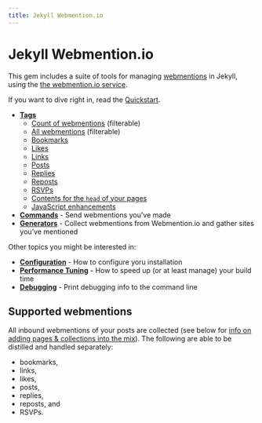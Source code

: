 ```yaml
---
title: Jekyll Webmention.io
---
```


# Jekyll Webmention.io

This gem includes a suite of tools for managing [webmentions](https://indieweb.org/Webmention) in Jekyll, using the [the webmention.io service](https://webmention.io).

If you want to dive right in, read the [Quickstart](/jekyll-webmention_io/quickstart).

* **[Tags](/jekyll-webmention_io/tags/)**
  * [Count of webmentions](/jekyll-webmention_io/tags/webmention_count) (filterable)
  * [All webmentions](/jekyll-webmention_io/tags/webmentions) (filterable)
  * [Bookmarks](/jekyll-webmention_io/tags/webmention_bookmarks)
  * [Likes](/jekyll-webmention_io/tags/webmention_likes)
  * [Links](/jekyll-webmention_io/tags/webmention_links)
  * [Posts](/jekyll-webmention_io/tags/webmention_posts)
  * [Replies](/jekyll-webmention_io/tags/webmention_replies)
  * [Reposts](/jekyll-webmention_io/tags/webmention_reposts)
  * [RSVPs](/jekyll-webmention_io/tags/webmention_rsvps)
  * [Contents for the `head` of your pages](/jekyll-webmention_io/tags/webmentions_head)
  * [JavaScript enhancements](/jekyll-webmention_io/tags/webmentions_js)
* **[Commands](/jekyll-webmention_io/commands)** - Send webmentions you’ve made
* **[Generators](/jekyll-webmention_io/generators)** - Collect webmentions from Webmention.io and gather sites you’ve mentioned

Other topics you might be interested in:

* **[Configuration](/jekyll-webmention_io/configuration)** - How to configure yoru installation
* **[Performance Tuning](/jekyll-webmention_io/performance-tuning)** - How to speed up (or at least manage) your build time
* **[Debugging](/jekyll-webmention_io/debugging)** - Print debugging info to the command line

## Supported webmentions

All inbound webmentions of your posts are collected (see below for [info on adding pages & collections into the mix](/jekyll-webmention_io/configuration#whats-checked)). The following are able to be distilled and handled separately:

* bookmarks,
* links,
* likes,
* posts,
* replies,
* reposts, and
* RSVPs.